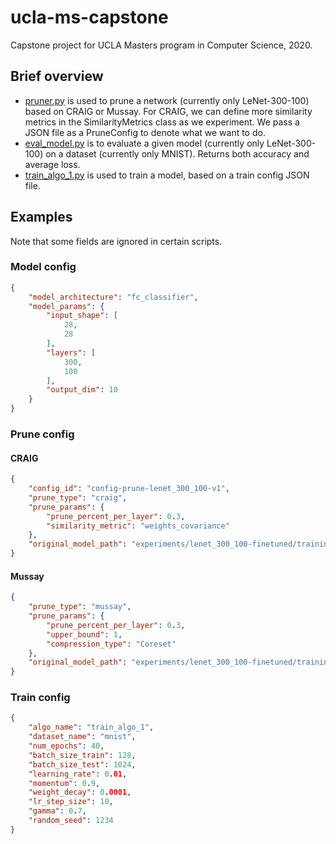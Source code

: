 # ucla-ms-capstone
Capstone project for UCLA Masters program in Computer Science, 2020.


## Brief overview
- [pruner.py](pruner.py) is used to prune a network (currently only LeNet-300-100) based on CRAIG or Mussay. For CRAIG, we can define more similarity metrics in the SimilarityMetrics class as we experiment. We pass a JSON file as a PruneConfig to denote what we want to do.
- [eval_model.py](eval_model.py) is to evaluate a given model (currently only LeNet-300-100) on a dataset (currently only MNIST). Returns both accuracy and average loss.
- [train_algo_1.py](train_algo_1.py) is used to train a model, based on a train config JSON file.

## Examples
Note that some fields are ignored in certain scripts.
### Model config
```json
{
    "model_architecture": "fc_classifier",
    "model_params": {
        "input_shape": [
            28,
            28
        ],
        "layers": [
            300,
            100
        ],
        "output_dim": 10
    }
}
```

### Prune config

#### CRAIG
```json
{
    "config_id": "config-prune-lenet_300_100-v1",
    "prune_type": "craig",
    "prune_params": {
        "prune_percent_per_layer": 0.3,
        "similarity_metric": "weights_covariance"
    },
    "original_model_path": "experiments/lenet_300_100-finetuned/training/checkpoints/checkpoint-epoch_40-model.pth"
}
```

#### Mussay
```json
{
    "prune_type": "mussay",
    "prune_params": {
        "prune_percent_per_layer": 0.3,
        "upper_bound": 1,
        "compression_type": "Coreset"
    },
    "original_model_path": "experiments/lenet_300_100-finetuned/training/checkpoints/checkpoint-epoch_40-model.pth"
}
```

### Train config
```json
{
    "algo_name": "train_algo_1",
    "dataset_name": "mnist",
    "num_epochs": 40,
    "batch_size_train": 128,
    "batch_size_test": 1024,
    "learning_rate": 0.01,
    "momentum": 0.9,
    "weight_decay": 0.0001,
    "lr_step_size": 10,
    "gamma": 0.7,
    "random_seed": 1234
}
```

